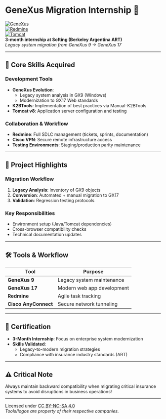 # GeneXus Migration Internship 🚀  
[![GeneXus](https://img.shields.io/badge/GeneXus-9%20→%2017-blue)](https://www.genexus.com/)  
[![Redmine](https://img.shields.io/badge/Redmine-Agile_Tracking-green)](https://www.redmine.org/)  
[![Tomcat](https://img.shields.io/badge/Tomcat-v8-yellow)](https://tomcat.apache.org/)  
**3-month internship at Softing (Berkeley Argentina ART)**  
*Legacy system migration from GeneXus 9 → GeneXus 17*  


---

## 🔧 Core Skills Acquired  

### **Development Tools**  
- **GeneXus Evolution**:  
  - Legacy system analysis in GX9 (Windows)  
  - Modernization to GX17 Web standards  
- **K2BTools**: Implementation of best practices via Manual-K2BTools  
- **Tomcat v8**: Application server configuration and testing  

### **Collaboration & Workflow**  
- **Redmine**: Full SDLC management (tickets, sprints, documentation)  
- **Cisco VPN**: Secure remote infrastructure access  
- **Testing Environments**: Staging/production parity maintenance  

---

## 📂 Project Highlights  

### **Migration Workflow**  
1. **Legacy Analysis**: Inventory of GX9 objects  
2. **Conversion**: Automated + manual migration to GX17  
3. **Validation**: Regression testing protocols  

### **Key Responsibilities**  
- Environment setup (Java/Tomcat dependencies)  
- Cross-browser compatibility checks  
- Technical documentation updates  

---

## 🛠️ Tools & Workflow  

| Tool               | Purpose                          |  
|--------------------|----------------------------------|  
| **GeneXus 9**      | Legacy system maintenance        |  
| **GeneXus 17**     | Modern web app development       |  
| **Redmine**        | Agile task tracking              |  
| **Cisco AnyConnect** | Secure network tunneling         |  

---

## 📜 Certification  
- **3-Month Internship**: Focus on enterprise system modernization  
- **Skills Validated**:  
  - Legacy-to-modern migration strategies  
  - Compliance with insurance industry standards (ART)  

---

## ⚠️ Critical Note  
Always maintain backward compatibility when migrating critical insurance systems to avoid disruptions in business operations!

---

Licensed under [CC BY-NC-SA 4.0](https://creativecommons.org/licenses/by-nc-sa/4.0/)  
*Tools/logos are property of their respective companies.*
